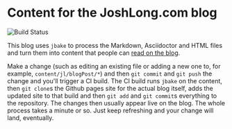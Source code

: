 # Content for the JoshLong.com blog 

![Build Status](https://github.com/joshlong/joshlong.github.io-content/workflows/Build%20the%20Blawg/badge.svg)

This blog uses `jbake` to process the Markdown, Asciidoctor and HTML files and turn them into content that people can [read on the blog](http://joshlong.com). 

Make a change (such as editing an existing file or adding a new one to, for example, `content/jl/blogPost/*`) and then `git commit` and `git push` the change and you'll trigger a CI build. The CI build runs `jbake` on the content, then `git clone`s the Github pages site for the actual blog itself, adds the updated site to that build and then `git add` and `git commit`s everything to the repository. The changes then usually appear live on the blog. The whole process takes a minute or so. Just keep refreshing and your change will land, eventually.


